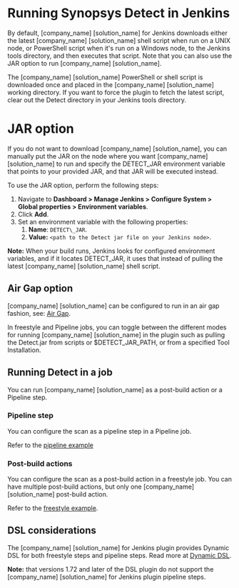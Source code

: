 # Running Synopsys Detect in Jenkins

By default, [company_name] [solution_name] for Jenkins downloads either the latest [company_name] [solution_name] shell script when run on a UNIX node, or PowerShell script when it's run on a Windows node, to the Jenkins tools directory, and then executes that script. Note that you can also use the JAR option to run [company_name] [solution_name].

The [company_name] [solution_name] PowerShell or shell script is downloaded once and placed in the [company_name] [solution_name] working directory. If you want to force the plugin to fetch the latest script, clear out the Detect directory in your Jenkins tools directory.

# **JAR option**
If you do not want to download [company_name] [solution_name], you can manually put the JAR on the node where you want [company_name] [solution_name] to run and specify the DETECT\_JAR environment variable that points to your provided JAR, and that JAR will be executed instead. 

To use the JAR option, perform the following steps:

1. Navigate to **Dashboard > Manage Jenkins > Configure System > Global properties > Environment variables**. 
1. Click **Add**.
1. Set an environment variable with the following properties:
   1. **Name**: `DETECT\_JAR`.
   1. **Value:** `<path to the Detect jar file on your Jenkins node>`.
   
**Note:** When your build runs, Jenkins looks for configured environment variables, and if it locates DETECT\_JAR, it uses that instead of pulling the latest [company_name] [solution_name] shell script.
## Air Gap option
[company_name] [solution_name] can be configured to run in an air gap fashion, see: [Air Gap](../../downloadingandinstalling/airgap.md).

In freestyle and Pipeline jobs, you can toggle between the different modes for running [company_name] [solution_name] in the plugin such as pulling the Detect.jar from scripts or $DETECT\_JAR\_PATH, or from a specified Tool Installation.
## Running Detect in a job
You can run [company_name] [solution_name] as a post-build action or a Pipeline step.
### Pipeline step
You can configure the scan as a pipeline step in a Pipeline job.

Refer to the [pipeline example](../../integrations/jenkinsplugin/jenkinspipelinejob.md)
### Post-build actions
You can configure the scan as a post-build action in a freestyle job. You can have multiple post-build actions, but only one [company_name] [solution_name] post-build action.

Refer to the [freestyle example](../../integrations/jenkinsplugin/jenkinsfreestylejob.md).
## DSL considerations
The [company_name] [solution_name] for Jenkins plugin provides Dynamic DSL for both freestyle steps and pipeline steps. Read more at [Dynamic DSL](https://github.com/jenkinsci/job-dsl-plugin/wiki/Dynamic-DSL).

**Note:** that versions 1.72 and later of the DSL plugin do not support the [company_name] [solution_name] for Jenkins plugin pipeline steps.
